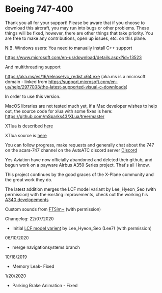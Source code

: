 # Boeing 747-400

Thank you all for your support! Please be aware that if you choose to download this aircraft, you may run into bugs or other problems. These things will be fixed, however, there are other things that take priority. You are free to make any contributions, open up issues, etc. on this plane.

N.B. Windows users:
You need to manually install C++ support

https://www.microsoft.com/en-us/download/details.aspx?id=13523

And multithreading support

https://aka.ms/vs/16/release/vc_redist.x64.exe (aka.ms is a microsoft domain - linked from https://support.microsoft.com/en-us/help/2977003/the-latest-supported-visual-c-downloads)

In order to use this version.

MacOS libraries are not tested much yet, if a Mac developer wishes to help out, the source code for xlua with some fixes is here:
https://github.com/mSparks43/XLua/tree/master

XTlua is described [here](https://forums.x-plane.org/index.php?/forums/topic/209883-xtlua-parallel-lua-for-complex-aircraft-systems/)

XTlua source is [here](https://github.com/mSparks43/XLua/tree/xTLua)

You can follow progress, make requests and generally chat about the 747 on the acars-747 channel on the AutoATC discord server
[Discord](https://discord.gg/EjghrtB)

Yes Aviation have now officially abandoned and deleted their github, and begun work on a payware Airbus A350 Series project. That's all I know.

This project continues by the good graces of the X-Plane community and the great work they do.

The latest addition merges the LCF model variant by Lee_Hyeon_Seo (with permission) with the existing improvements, check out the working his [A340 developements](https://forums.x-plane.org/index.php?/forums/topic/203381-3d-cockpit-for-a340/&)

Custom sounds from [FTSim+](https://k-akai.blogspot.com/) (with permission)

Changelog:
22/07/2020
* Initial [LCF model varient](https://forums.x-plane.org/index.php?/files/file/59248-xplane-boeing-747lcf-dream-lifter/) by Lee_Hyeon_Seo (Lee7) (with permission)

06/10/2020
* merge navigationsystems branch

10/18/2019
* Memory Leak- Fixed

1/20/2020
* Parking Brake Animation - Fixed
